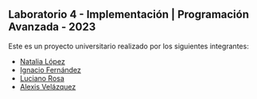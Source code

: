 ## Laboratorio 4 - Implementación | Programación Avanzada - 2023

Este es un proyecto universitario realizado por los siguientes integrantes:

- [Natalia López](https://github.com/Natalialopezutec)
- [Ignacio Fernández](https://github.com/cocoamaker)
- [Luciano Rosa](https://github.com/ignfer)
- [Alexis Velázquez](https://github.com/AVelazquez97)